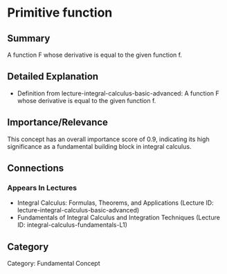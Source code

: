 # Primitive function

## Summary
A function F whose derivative is equal to the given function f.

## Detailed Explanation
* Definition from lecture-integral-calculus-basic-advanced: A function F whose derivative is equal to the given function f.

## Importance/Relevance
This concept has an overall importance score of 0.9, indicating its high significance as a fundamental building block in integral calculus.

## Connections
### Appears In Lectures
* Integral Calculus: Formulas, Theorems, and Applications (Lecture ID: lecture-integral-calculus-basic-advanced)
* Fundamentals of Integral Calculus and Integration Techniques (Lecture ID: integral-calculus-fundamentals-L1)

## Category
Category: Fundamental Concept